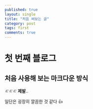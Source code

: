 ```yaml
---
published: true
layout: single
title: "처음 써보는 글"
category: post
tags: first
comments: true
---
```


# 첫 번째 블로그
## 처음 사용해 보는 마크다운 방식
*ㄷㄷㄷ* **제발**..

일단은 굉장히 깔끔한 것 같다 :+1:

